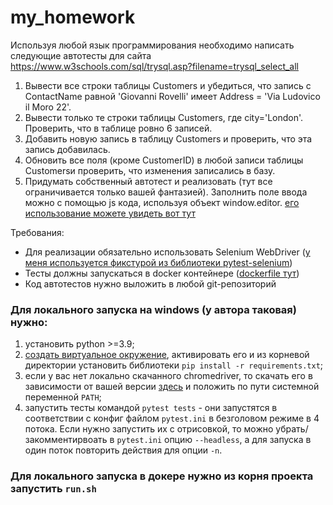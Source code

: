 # my_homework

Используя любой язык программирования необходимо написать следующие автотесты для сайта https://www.w3schools.com/sql/trysql.asp?filename=trysql_select_all
1. Вывести все строки таблицы Customers и убедиться, что запись с ContactName равной 'Giovanni Rovelli' имеет Address = 'Via Ludovico il Moro 22'.
2. Вывести только те строки таблицы Customers, где city='London'. Проверить, что в таблице ровно 6 записей.
3. Добавить новую запись в таблицу Customers и проверить, что эта запись добавилась.
4. Обновить все поля (кроме CustomerID) в любой записи таблицы Customersи проверить, что изменения записались в базу.
5. Придумать собственный автотест и реализовать (тут все ограничивается только вашей фантазией).
Заполнить поле ввода можно с помощью js кода, используя объект window.editor. [его использование можете увидеть вот тут](https://github.com/I-NICK-I/my_homework/blob/main/src/page_objects/sql_page.py#L33)

Требования:
- Для реализации обязательно использовать Selenium WebDriver ([у меня используется фикстурой из библиотеки pytest-selenium](https://github.com/I-NICK-I/my_homework/blob/main/src/fixtures/selenium.py#L16))
- Тесты должны запускаться в docker контейнере ([dockerfile тут](https://github.com/I-NICK-I/my_homework/blob/main/dockerfile))
- Код автотестов нужно выложить в любой git-репозиторий

### Для локального запуска на windows (у автора таковая) нужно:
1) установить python >=3.9;
2) [создать виртуальное окружение](https://habr.com/ru/articles/491916/), активировать его и из корневой директории установить библиотеки `pip install -r requirements.txt`;
3) если у вас нет локально скачанного chromedriver, то скачать его в зависимости от вашей версии [здесь](https://chromedriver.chromium.org/downloads/version-selection) и положить по пути системной переменной `PATH`;
4) запустить тесты командой `pytest tests` - они запустятся в соответствии с конфиг файлом `pytest.ini` в безголовом режиме в 4 потока.
   Если нужно запустить их с отрисовкой, то можно убрать/закомментирвоать в `pytest.ini` опцию `--headless`, а для запуска в один поток повторить действия для опции `-n`.

### Для локального запуска в докере нужно из корня проекта запустить `run.sh`